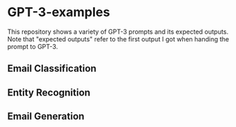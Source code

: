 # GPT-3-examples

This repository shows a variety of GPT-3 prompts and its expected outputs. Note that "expected outputs" refer to the first output I got when handing the prompt to GPT-3.

## Email Classification

## Entity Recognition

## Email Generation

